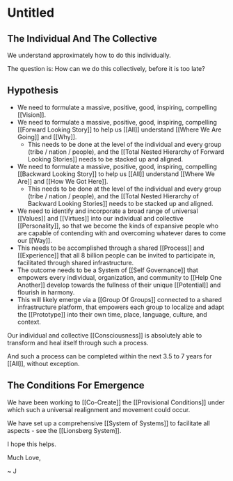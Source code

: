 # Untitled

## The Individual And The Collective 

We understand approximately how to do this individually. 

The question is: How can we do this collectively, before it is too late? 

## Hypothesis

- We need to formulate a massive, positive, good, inspiring, compelling [[Vision]].  
- We need to formulate a massive, positive, good, inspiring, compelling [[Forward Looking Story]] to help us [[All]] understand [[Where We Are Going]] and [[Why]]. 
	- This needs to be done at the level of the individual and every group (tribe / nation / people), and the [[Total Nested Hierarchy of Forward Looking Stories]] needs to be stacked up and aligned. 
- We need to formulate a massive, positive, good, inspiring, compelling [[Backward Looking Story]] to help us [[All]] understand [[Where We Are]] and [[How We Got Here]]. 
	- This needs to be done at the level of the individual and every group (tribe / nation / people), and the [[Total Nested Hierarchy of Backward Looking Stories]] needs to be stacked up and aligned.
- We need to identify and incorporate a broad range of universal [[Values]] and [[Virtues]] into our individual and collective [[Personality]], so that we become the kinds of expansive people who are capable of contending with and overcoming whatever dares to come our [[Way]]. 
- This needs to be accomplished through a shared [[Process]] and [[Experience]] that all 8 billion people can be invited to participate in, facilitated through shared infrastructure. 
- The outcome needs to be a System of [[Self Governance]] that empowers every individual, organization, and community to [[Help One Another]] develop towards the fullness of their unique [[Potential]] and flourish in harmony. 
- This will likely emerge via a [[Group Of Groups]] connected to a shared infrastructure platform, that empowers each group to localize and adapt the [[Prototype]] into their own time, place, language, culture, and context. 

Our individual and collective [[Consciousness]] is absolutely able to transform and heal itself through such a process. 

And such a process can be completed within the next 3.5 to 7 years for [[All]], without exception. 

## The Conditions For Emergence

We have been working to [[Co-Create]] the [[Provisional Conditions]] under which such a universal realignment and movement could occur. 

We have set up a comprehensive [[System of Systems]] to facilitate all aspects - see the [[Lionsberg System]]. 

I hope this helps. 

Much Love, 

~ J 










